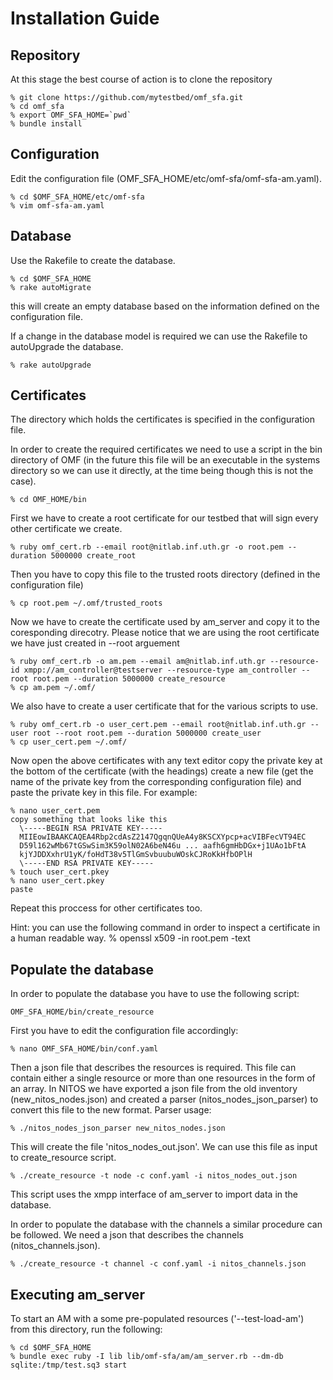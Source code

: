Installation Guide
==================

Repository
----------

At this stage the best course of action is to clone the repository

    % git clone https://github.com/mytestbed/omf_sfa.git
    % cd omf_sfa
    % export OMF_SFA_HOME=`pwd`
    % bundle install

Configuration
-------------

Edit the configuration file (OMF_SFA_HOME/etc/omf-sfa/omf-sfa-am.yaml).

    % cd $OMF_SFA_HOME/etc/omf-sfa
    % vim omf-sfa-am.yaml

Database
--------

Use the Rakefile to create the database.

    % cd $OMF_SFA_HOME
    % rake autoMigrate

this will create an empty database based on the information defined on the
configuration file.

If a change in the database model is required we can use the Rakefile to
autoUpgrade the database.

    % rake autoUpgrade

Certificates
------------

The directory which holds the certificates is specified in the configuration
file.

In order to create the required certificates we need to use a script in the
bin directory of OMF (in the future this file will be an executable in the
systems directory so we can use it directly, at the time being though this is
not the case).

    % cd OMF_HOME/bin

First we have to create a root certificate for our testbed that will sign every other
certificate we create.

    % ruby omf_cert.rb --email root@nitlab.inf.uth.gr -o root.pem --duration 5000000 create_root

Then you have to copy this file to the trusted roots directory (defined in the configuration file)

    % cp root.pem ~/.omf/trusted_roots

Now we have to create the certificate used by am_server and copy it to the coresponding direcotry.
Please notice that we are using the root certificate we have just created in --root arguement

    % ruby omf_cert.rb -o am.pem --email am@nitlab.inf.uth.gr --resource-id xmpp://am_controller@testserver --resource-type am_controller --root root.pem --duration 5000000 create_resource
    % cp am.pem ~/.omf/

We also have to create a user certificate that for the various scripts to use.

    % ruby omf_cert.rb -o user_cert.pem --email root@nitlab.inf.uth.gr --user root --root root.pem --duration 5000000 create_user
    % cp user_cert.pem ~/.omf/

Now open the above certificates with any text editor copy the private key at the bottom of the certificate (with the headings)
create a new file (get the name of the private key from the corresponding configuration file) and paste the private key in this file.
For example:

    % nano user_cert.pem
    copy something that looks like this
      \-----BEGIN RSA PRIVATE KEY-----
      MIIEowIBAAKCAQEA4Rbp2cdAsZ2147QgqnQUeA4y8KSCXYpcp+acVIBFecVT94EC
      D59l162wMb67tGSwSim3K59olN02A6beN46u ... aafh6gmHbDGx+j1UAo1bFtA
      kjYJDDXxhrU1yK/foHdT38v5TlGmSvbuubuWOskCJRoKkHfbOPlH
      \-----END RSA PRIVATE KEY-----
    % touch user_cert.pkey
    % nano user_cert.pkey
    paste

Repeat this proccess for other certificates too.

Hint: you can use the following command in order to inspect a certificate in a human readable way.
    % openssl x509 -in root.pem -text

Populate the database
---------------------

In order to populate the database you have to use the following script:

    OMF_SFA_HOME/bin/create_resource

First you have to edit the configuration file accordingly:

    % nano OMF_SFA_HOME/bin/conf.yaml

Then a json file that describes the resources is required. This file can contain either a single resource
or more than one resources in the form of an array. In NITOS we have exported a json file from the old inventory
(new_nitos_nodes.json) and created a parser (nitos_nodes_json_parser) to convert this file to the new format.
Parser usage:

    % ./nitos_nodes_json_parser new_nitos_nodes.json

This will create the file 'nitos_nodes_out.json'. We can use this file as input to create_resource script.

    % ./create_resource -t node -c conf.yaml -i nitos_nodes_out.json

This script uses the xmpp interface of am_server to import data in the database.

In order to populate the database with the channels a similar procedure can be followed. We need a json that describes the
channels (nitos_channels.json).

    % ./create_resource -t channel -c conf.yaml -i nitos_channels.json

Executing am_server
-------------------

To start an AM with a some pre-populated resources ('--test-load-am') from this directory, run the following:

    % cd $OMF_SFA_HOME
    % bundle exec ruby -I lib lib/omf-sfa/am/am_server.rb --dm-db sqlite:/tmp/test.sq3 start

